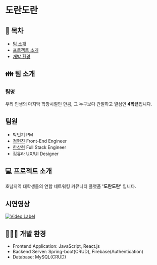 # 도란도란

## &#128194; 목차
  + [팀 소개](#-팀-소개) <br>
  + [프로젝트 소개](#-프로젝트-소개) <br>
  + [개발 환경](#-개발-환경) <br>

## &#128106; 팀 소개
### 팀명
우리 인생의 마지막 학창시절인 만큼, 그 누구보다 간절하고 열심인 **4학년**입니다.

## 팀원
* 박민기 PM <br>
* [정현진](https://github.com/luck2901) Front-End Engineer <br>
* [한상현](https://github.com/nOeulll) Full Stack Engineer <br>
* 김유라 UX/UI Designer <br>

## &#128187; 프로젝트 소개
호남지역 대학생들의 연합 네트워킹 커뮤니티 플랫폼 **'도란도란'** 입니다.

## 시연영상 
[![Video Label](http://img.youtube.com/vi/YmTTlmMXec/0.jpg)](https://www.youtube.com/watch?v=-YmTTlmMXec&t=1s)

## 👨🏻‍💻 개발 환경
* Frontend Application: JavaScript, React.js
* Backend Server: Spring-boot(CRUD), Firebase(Authentication)
* Database: MySQL(CRUD)

